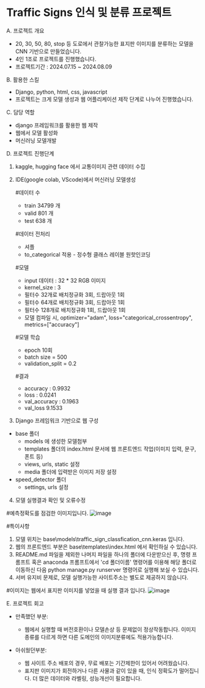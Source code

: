# Traffic Signs 인식 및 분류 프로젝트

A. 프로젝트 개요
  - 20, 30, 50, 80, stop 등 도로에서 관찰가능한 표지판 이미지를 분류하는 모델을 CNN 기반으로 만들었습니다. 
  - 4인 1조로 프로젝트를 진행했습니다.
  - 프로젝트기간 : 2024.07.15 ~ 2024.08.09

B. 활용한 스킬
  - Django, python, html, css, javascript
  - 프로젝트는 크게 모델 생성과 웹 어플리케이션 제작 단계로 나누어 진행했습니다.

C. 담당 역할
 - django 프레임워크를 활용한 웹 제작
 - 웹에서 모델 활성화 
 - 머신러닝 모델개발

D. 프로젝트 진행단계
  1. kaggle, hugging face 에서 교통이미지 관련 데이터 수집
  2. IDE(google colab, VScode)에서  머신러닝 모델생성
     
     #데이터 수
     - train 34799 개
     - valid  801 개
     - test   638 개

     #데이터 전처리
     - 셔플
     - to_categorical 적용 - 정수형 클래스 레이블 원핫인코딩

     #모델
     - input 데이터 : 32 * 32 RGB 이미지
     - kernel_size : 3
     - 필터수 32개로 배치정규화 3회, 드랍아웃 1회
     - 필터수 64개로 배치정규화 3회, 드랍아웃 1회
     - 필터수 128개로 배치정규화 1회, 드랍아웃 1회
     - 모델 컴파일 시, optimizer="adam", loss="categorical_crossentropy", metrics=["accuracy"]

     #모델 학습
     - epoch 10회
     - batch size = 500
     - validation_split = 0.2

     #결과
     - accuracy : 0.9932
     - loss : 0.0241
     - val_accuracy : 0.1963
     - val_loss 9.1533
     
     
  3. Django 프레임워크 기반으로 웹 구성
   - base 폴더
      - models 에 생성한 모델첨부
      - templates 폴더의 index.html 문서에 웹 프론트엔드 작업(이미지 입력, 문구, 폰트 등)
      - views, urls, static 설정
      - media 폴더에 입력받은 이미지 저장 설정
   - speed_detector 폴더
      - settings, urls 설정 
      
  4. 모델 실행결과 확인 및 오류수정



#예측정확도를 점검한 이미지입니다.
![image](https://github.com/user-attachments/assets/47df0296-f534-4827-a4b5-56c34399c515)




#특이사항
 1. 모델 위치는 base\models\traffic_sign_classfication_cnn.keras 입니다.
 2. 웹의 프론트엔드 부분은 base\templates\index.html 에서 확인하실 수 있습니다.
 3. README.md 파일을 제외한 나머지 파일을 하나의 폴더에 다운받으신 후, 명령 프롬프트 혹은 anaconda 프롬프트에서 'cd 폴더이름' 명령어를 이용해 해당 폴더로 이동하신 다음 python manage.py runserver 명령어로 실행해 보실 수 있습니다.
 4. 서버 유지비 문제로, 모델 실행가능한 사이트주소는 별도로 제공하지 않습니다. 





#이미지는 웹에서 표지판 이미지를 넣었을 때 실행 결과 입니다.
![image](https://github.com/user-attachments/assets/1c090b12-14e8-4212-b371-9806c2364fa5)





E. 프로젝트 회고 
- 만족했던 부분: 
   - 웹에서 실행할 때 버전호환이나 모델손상 등 문제없이 정상작동합니다. 이미지종류를 다르게 하면 다른 도메인의 이미지분류에도 적용가능합니다.

- 아쉬웠던부분: 
   - 웹 사이트 주소 배포의 경우, 무료 배포는 기간제한이 있어서 어려웠습니다. 
   - 표지판 이미지가 회전하거나 다른 사물과 같이 있을 때, 인식 정확도가 떨어집니다. 더 많은 데이터와 라벨링, 성능개선이 필요합니다.
